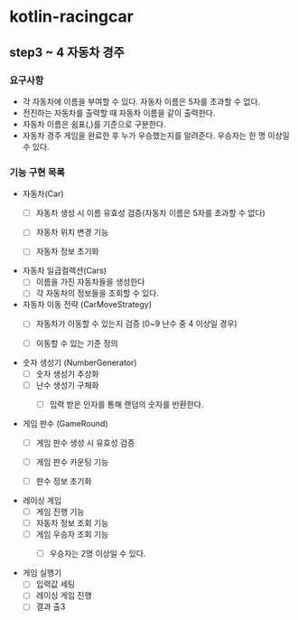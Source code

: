 # kotlin-racingcar

## step3 ~ 4 자동차 경주

### 요구사항
- 각 자동차에 이름을 부여할 수 있다. 자동차 이름은 5자를 초과할 수 없다.
- 전진하는 자동차를 출력할 때 자동차 이름을 같이 출력한다.
- 자동차 이름은 쉼표(,)를 기준으로 구분한다.
- 자동차 경주 게임을 완료한 후 누가 우승했는지를 알려준다. 우승자는 한 명 이상일 수 있다.


### 기능 구현 목록
- 자동차(Car)
  - [ ] 자동차 생성 시 이름 유효성 검증(자동차 이름은 5자를 초과할 수 없다)
  - [ ] 자동차 위치 변경 기능
  - [ ] 자동차 정보 초기화


- 자동차 일급컬렉션(Cars)
  - [ ] 이름을 가진 자동차들을 생성한다
  - [ ] 각 자동차의 정보들을 조회할 수 있다.

- 자동차 이동 전략 (CarMoveStrategy)
  - [ ] 자동차가 이동할 수 있는지 검증 (0~9 난수 중 4 이상일 경우)
  - [ ] 이동할 수 있는 기준 정의


- 숫자 생성기 (NumberGenerator)
  - [ ] 숫자 생성기 추상화
  - [ ] 난수 생성기 구체화
    - [ ] 입력 받은 인자를 통해 랜덤의 숫자를 반환한다.


- 게임 판수 (GameRound)
  - [ ] 게임 판수 생성 시 유효성 검증
  - [ ] 게임 판수 카운팅 기능
  - [ ] 판수 정보 초기화


- 레이싱 게임  
  - [ ] 게임 진행 기능
  - [ ] 자동차 정보 조회 기능
  - [ ] 게임 우승자 조회 기능
    - [ ] 우승자는 2명 이상일 수 있다.


- 게임 실행기
  - [ ] 입력값 세팅
  - [ ] 레이싱 게임 진행
  - [ ] 결과 출3

